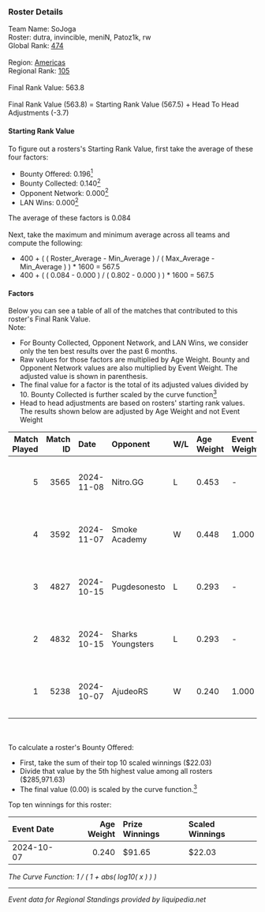 ### Roster Details<br />
Team Name: SoJoga<br />
Roster: dutra, invincible, meniN, Patoz1k, rw<br />
Global Rank: [474](../../standings_global_2025_02_28.md)<br />
<br />
Region: [Americas]( ../../standings_americas_2025_02_28.md)<br />
Regional Rank: [105]( ../../standings_americas_2025_02_28.md)<br />
<br />
Final Rank Value:  563.8<br />
<br />
Final Rank Value (563.8) = Starting Rank Value (567.5) + Head To Head Adjustments (-3.7)<br />

#### Starting Rank Value<br />
To figure out a rosters's Starting Rank Value, first take the average of these four factors:<br />
- Bounty Offered: 0.196[<sup>1</sup>](#table2)
- Bounty Collected: 0.140[<sup>2</sup>](#table1)
- Opponent Network: 0.000[<sup>2</sup>](#table1)
- LAN Wins: 0.000[<sup>2</sup>](#table1)

The average of these factors is 0.084<br />
<br />
Next, take the maximum and minimum average across all teams and compute the following:<br />
- 400 + ( ( Roster_Average - Min_Average ) / ( Max_Average - Min_Average ) ) * 1600 = 567.5
- 400 + ( ( 0.084 - 0.000 ) / ( 0.802 - 0.000 ) ) * 1600 = 567.5


#### Factors<br />
Below you can see a table of all of the matches that contributed to this roster's Final Rank Value.<br />
Note:<br />

- For Bounty Collected, Opponent Network, and LAN Wins, we consider only the ten best results over the past 6 months.
- Raw values for those factors are multiplied by Age Weight. Bounty and Opponent Network values are also multiplied by Event Weight. The adjusted value is shown in parenthesis.
- The final value for a factor is the total of its adjusted values divided by 10. Bounty Collected is further scaled by the curve function[<sup>3</sup>](#curveFunction)
- Head to head adjustments are based on rosters' starting rank values. The results shown below are adjusted by Age Weight and not Event Weight
<span id="table1"></span><br />


| Match Played | Match ID | Date       | Opponent          | W/L | Age Weight | Event Weight | Bounty Collected | Opponent Network | LAN Wins  | H2H Adj. | Roster                                  |
| -: | -: | :- | :- | :- | :- | :- | :- | :- | :- | -: | :- |
|            5 |     3565 | 2024-11-08 | Nitro.GG          | L   | 0.453      | -            | -                | -                | -         |    -3.30 | dutra, invincible, meniN, Patoz1k, rw   |
|            4 |     3592 | 2024-11-07 | Smoke Academy     | W   | 0.448      | 1.000        | 0.000 (0.000)    | 0.000 (0.000)    | 0 (0.000) |     3.97 | dutra, invincible, meniN, Patoz1k, rw   |
|            3 |     4827 | 2024-10-15 | Pugdesonesto      | L   | 0.293      | -            | -                | -                | -         |    -3.21 | dudinho, invincible, meniN, Patoz1k, rw |
|            2 |     4832 | 2024-10-15 | Sharks Youngsters | L   | 0.293      | -            | -                | -                | -         |    -4.16 | dudinho, invincible, meniN, Patoz1k, rw |
|            1 |     5238 | 2024-10-07 | AjudeoRS          | W   | 0.240      | 1.000        | 0.000 (0.000)    | 0.000 (0.000)    | 0 (0.000) |     2.98 | dudinho, invincible, meniN, Patoz1k, rw |

<br />
<span id="table2"></span><br />
To calculate a roster's Bounty Offered:<br />

- First, take the sum of their top 10 scaled winnings ($22.03)
- Divide that value by the 5th highest value among all rosters ($285,971.63)
- The final value (0.00) is scaled by the curve function.[<sup>3</sup>](#curveFunction)

Top ten winnings for this roster:<br />

| Event Date | Age Weight | Prize Winnings | Scaled Winnings |
| :- | -: | :- | :- |
| 2024-10-07 |      0.240 | $91.65         | $22.03          |


<span id="curveFunction"></span>_The Curve Function: 1 / ( 1 + abs( log10( x ) ) )_<br />

---
_Event data for Regional Standings provided by liquipedia.net_<br />
